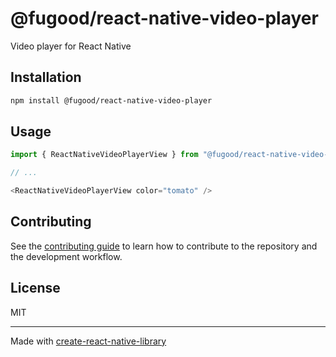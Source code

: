# @fugood/react-native-video-player

Video player for React Native

## Installation

```sh
npm install @fugood/react-native-video-player
```

## Usage

```js
import { ReactNativeVideoPlayerView } from "@fugood/react-native-video-player";

// ...

<ReactNativeVideoPlayerView color="tomato" />
```

## Contributing

See the [contributing guide](CONTRIBUTING.md) to learn how to contribute to the repository and the development workflow.

## License

MIT

---

Made with [create-react-native-library](https://github.com/callstack/react-native-builder-bob)
